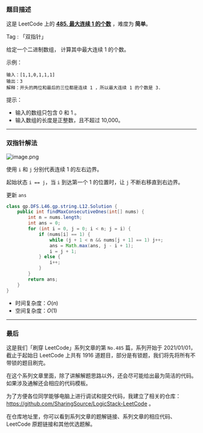 ### 题目描述

这是 LeetCode 上的 **[485. 最大连续 1 的个数](https://leetcode-cn.com/problems/max-consecutive-ones/solution/you-shi-yi-tian-gao-pin-jian-dan-ti-ni-d-avj1/)** ，难度为 **简单**。

Tag : 「双指针」



给定一个二进制数组， 计算其中最大连续 1 的个数。

示例：
```
输入：[1,1,0,1,1,1]
输出：3
解释：开头的两位和最后的三位都是连续 1 ，所以最大连续 1 的个数是 3.
```

提示：
* 输入的数组只包含 0 和 1 。
* 输入数组的长度是正整数，且不超过 10,000。

---

### 双指针解法

![image.png](https://pic.leetcode-cn.com/1613355918-fZcGGx-image.png)

使用 `i` 和 `j` 分别代表连续 1 的左右边界。

起始状态 `i == j`，当 `i` 到达第一个 1 的位置时，让 `j` 不断右移直到右边界。

更新 `ans`

```java
class gp.DFS.L46.gp.string.L12.Solution {
    public int findMaxConsecutiveOnes(int[] nums) {
        int n = nums.length;
        int ans = 0;
        for (int i = 0, j = 0; i < n; j = i) {
            if (nums[i] == 1) {
                while (j + 1 < n && nums[j + 1] == 1) j++;
                ans = Math.max(ans, j - i + 1);
                i = j + 1;
            } else {
                i++;
            }
        }
        return ans;
    }
}
```
* 时间复杂度：$O(n)$
* 空间复杂度：$O(1)$

---

### 最后

这是我们「刷穿 LeetCode」系列文章的第 `No.485` 篇，系列开始于 2021/01/01，截止于起始日 LeetCode 上共有 1916 道题目，部分是有锁题，我们将先将所有不带锁的题目刷完。

在这个系列文章里面，除了讲解解题思路以外，还会尽可能给出最为简洁的代码。如果涉及通解还会相应的代码模板。

为了方便各位同学能够电脑上进行调试和提交代码，我建立了相关的仓库：https://github.com/SharingSource/LogicStack-LeetCode 。

在仓库地址里，你可以看到系列文章的题解链接、系列文章的相应代码、LeetCode 原题链接和其他优选题解。

